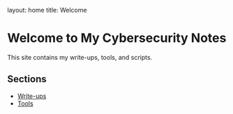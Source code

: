 layout: home
title: Welcome


# Welcome to My Cybersecurity Notes

This site contains my write-ups, tools, and scripts.

## Sections

- [Write-ups](writeups/index.md)
- [Tools](tools/index.md)

